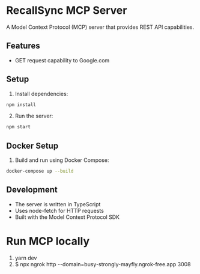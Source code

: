 # RecallSync MCP Server

A Model Context Protocol (MCP) server that provides REST API capabilities.

## Features

- GET request capability to Google.com

## Setup

1. Install dependencies:

```bash
npm install
```

2. Run the server:

```bash
npm start
```

## Docker Setup

1. Build and run using Docker Compose:

```bash
docker-compose up --build
```

## Development

- The server is written in TypeScript
- Uses node-fetch for HTTP requests
- Built with the Model Context Protocol SDK

# Run MCP locally

1. yarn dev
2. $ npx ngrok http --domain=busy-strongly-mayfly.ngrok-free.app 3008
